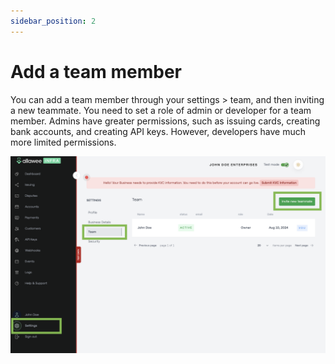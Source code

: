 ```yaml
---
sidebar_position: 2
---
```


# Add a team member

You can add a team member through your settings > team, and then inviting a new teammate. You need to set a role of admin or developer for a team member. Admins have greater permissions, such as issuing cards, creating bank accounts, and creating API keys. However, developers have much more limited permissions.

![Team Member Dashboard](../../static/img/add-team-member.png)
